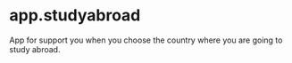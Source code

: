 # app.studyabroad
App for support you when you choose the country where you are going to study abroad.
